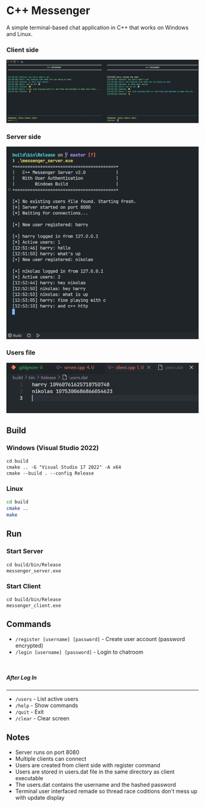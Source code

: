 # C++ Messenger

A simple terminal-based chat application in C++ that works on Windows and Linux.

### Client side 
![client_side](https://github.com/ArtoriasAbyssslayer/CppHTTPMessenger/blob/master/assets/client_side_screenshot.png "Client Side")
### Server side 
![server_side](https://github.com/ArtoriasAbyssslayer/CppHTTPMessenger/blob/master/assets/server_side_screenshot.png "Server Side")
### Users file 
![users_dat](https://github.com/ArtoriasAbyssslayer/CppHTTPMessenger/blob/master/assets/encrypted_passwords_users_dat_file.png "Users.dat")
## Build

### Windows (Visual Studio 2022)
```batch
cd build
cmake .. -G "Visual Studio 17 2022" -A x64
cmake --build . --config Release
```

### Linux
```bash
cd build
cmake ..
make
```

## Run

### Start Server
```batch
cd build/bin/Release
messenger_server.exe
```

### Start Client
```batch
cd build/bin/Release
messenger_client.exe
```

## Commands
- `/register [username] [password]`  - Create user account (password encrypted)
- `/login [username] [password]`  - Login to chatroom 
<br>

##### After Log In
- -----
- `/users` - List active users
- `/help` - Show commands
- `/quit` - Exit
- `/clear` - Clear screen

## Notes

- Server runs on port 8080
- Multiple clients can connect
- Users are created from client side with register command 
- Users are stored in users.dat file in the same directory as client executable 
- The users.dat contains the username and the hashed password 
- Terminal user interfaced remade so thread race coditions don't mess up with update display 